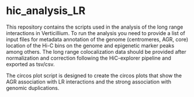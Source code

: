 # hic_analysis_LR

This repository contains the scripts used in the analysis of the long range interactions in Verticillium.
To run the analysis you need to provide a list of input files for metadata annotation of the genome (centromeres, AGR, core) location of the Hi-C bins on the genome and epigenetic marker peaks among others.
The long range colocalization data should be provided after normalization and correction following the HiC-explorer pipeline and exported as tsv/csv. 

The circos plot script is designed to create the circos plots that show the AGR association with LR interactions and the strong association with genomic duplications.
